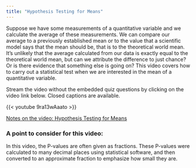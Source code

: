 ```yaml
---
title: "Hypothesis Testing for Means"
---
```


Suppose we have some measurements of a quantitative variable and we calculate the average of these measurements. We can compare our average to a previously established mean or to the value that a scientific model says that the mean should be, that is to the theoretical world mean. It’s unlikely that the average calculated from our data is exactly equal to the theoretical world mean, but can we attribute the difference to just chance? Or is there evidence that something else is going on? This video covers how to carry out a statistical test when we are interested in the mean of a quantitative variable.

Stream the video without the embedded quiz questions by clicking on the video link below. Closed captions are available.

{{< youtube 9ra13wAaato >}}

[Notes on the video: Hypothesis Testing for Means](../8-4-Hypothesis-Testing-for-Means.pdf)

### A point to consider for this video:

In this video, the P-values are often given as fractions. These P-values were calculated to many decimal places using statistical software, and then converted to an approximate fraction to emphasize how small they are.